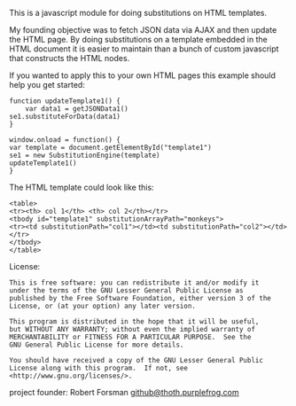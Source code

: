 This is a javascript module for doing substitutions on HTML templates.

My founding objective was to fetch JSON data via AJAX and then update
the HTML page.  By doing substitutions on a template embedded in the
HTML document it is easier to maintain than a bunch of custom
javascript that constructs the HTML nodes.


If you wanted to apply this to your own HTML pages this example should
help you get started:

    function updateTemplate1() {
        var data1 = getJSONData1()
	se1.substituteForData(data1)
    }

    window.onload = function() {
	var template = document.getElementById("template1")
	se1 = new SubstitutionEngine(template)
	updateTemplate1()
    }

The HTML template could look like this: 

    <table>
    <tr><th> col 1</th> <th> col 2</th></tr>
    <tbody id="template1" substitutionArrayPath="monkeys">
    <tr><td substitutionPath="col1"></td><td substitutionPath="col2"></td></tr>
    </tbody>
    </table>

License:

    This is free software: you can redistribute it and/or modify it
    under the terms of the GNU Lesser General Public License as
    published by the Free Software Foundation, either version 3 of the
    License, or (at your option) any later version.

    This program is distributed in the hope that it will be useful,
    but WITHOUT ANY WARRANTY; without even the implied warranty of
    MERCHANTABILITY or FITNESS FOR A PARTICULAR PURPOSE.  See the
    GNU General Public License for more details.

    You should have received a copy of the GNU Lesser General Public
    License along with this program.  If not, see
    <http://www.gnu.org/licenses/>.


project founder:
Robert Forsman
<github@thoth.purplefrog.com>
